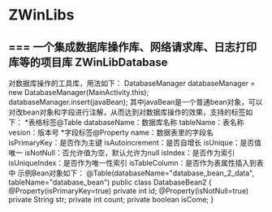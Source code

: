 # ZWinLibs
===
一个集成数据库操作库、网络请求库、日志打印库等的项目库
ZWinLibDatabase
----
对数据库操作的工具库，用法如下：
DatabaseManager databaseManager = new DatabaseManager(MainActivity.this);
databaseManager.insert(javaBean);
其中javaBean是一个普通bean对象，可以对改bean对象和字段进行注解，从而达到对数据库操作的效果，支持的标签如下：
*表格标签@Table
databaseName：数据库名称
tableName：表名称
vesion：版本号
*字段标签@Property
name：数据表里的字段名
isPrimaryKey：是否作为主键
isAutoincrement：是否自增长
isUnique：是否值唯一
isNotNull：否允许值为空，默认允许为null
isIndex：是否作为索引
isUniqueIndex：是否作为唯一性索引
isTableColumn：是否作为表属性插入到表中
示例Bean对象如下：
@Table(databaseName="database_bean_2_data", tableName="database_bean")
public class DatabaseBean2 {
	@Property(isPrimaryKey=true)
	private int id;
	@Property(isNotNull=true)
	private String str;
	private int count;
	private boolean isCome;
  }
